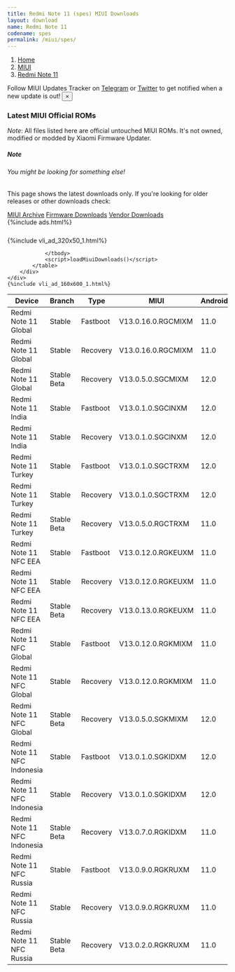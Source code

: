 ```yaml
---
title: Redmi Note 11 (spes) MIUI Downloads
layout: download
name: Redmi Note 11
codename: spes
permalink: /miui/spes/
---
```

<nav aria-label="breadcrumb">
    <ol class="breadcrumb">
        <li class="breadcrumb-item"><a href="/">Home</a></li>
        <li class="breadcrumb-item"><a href="/miui/">MIUI</a></li>
        <li class="breadcrumb-item active" aria-current="page"><a href="/miui/spes/">Redmi Note 11</a></li>
    </ol>
</nav>
<div class="alert alert-primary alert-dismissible fade show" role="alert">
    Follow MIUI Updates Tracker on <a href="https://t.me/MIUIUpdatesTracker" class="alert-link">Telegram</a>
     or <a href="https://twitter.com/MiFwUpdater" class="alert-link">Twitter</a> to get notified when a new update is out!
    <button type="button" class="close" data-dismiss="alert" aria-label="Close">
        <span aria-hidden="true">&times;</span>
    </button>
</div>

### Latest MIUI Official ROMs
*Note*: All files listed here are official untouched MIUI ROMs. It's not owned, modified or modded by Xiaomi Firmware Updater.
<div class="card">
  <div class="card-body">
    <h5 class="card-title">Note</h5>
    <h6 class="card-subtitle mb-2 text-muted">You might be looking for something else!</h6>
    <p class="card-text">This page shows the latest downloads only.
     If you're looking for older releases or other downloads check:</p>
    <a href="/archive/miui/spes/" class="card-link">MIUI Archive</a>
    <a href="/firmware/spes/" class="card-link">Firmware Downloads</a>
    <a href="/vendor/spes/" class="card-link">Vendor Downloads</a>
  </div>
</div>
{%include ads.html%}
<div class="row justify-content-center">
    <div class="col-10">
        <div class="table-responsive-md" style="margin-top: 25px;">
            {%include vli_ad_320x50_1.html%}
            <table id="miui" class="display dt-responsive nowrap compact table table-striped table-hover table-sm">
                <thead class="thead-dark">
                    <tr>
                        <th data-ref="device">Device</th>
                        <th data-ref="branch">Branch</th>
                        <th data-ref="type">Type</th>
                        <th data-ref="miui">MIUI</th>
                        <th data-ref="android">Android</th>
                        <th data-ref="size">Size</th>
                        <th data-ref="size">Date</th>
                        <th data-ref="link">Link</th>
                    </tr>
                </thead>
                <tbody>
                <tr><td>Redmi Note 11 Global</td><td>Stable</td><td>Fastboot</td><td>V13.0.16.0.RGCMIXM</td><td>11.0</td><td>5.8 GB</td><td>2022-09-06</td><td><a href="/miui/spes/stable/V13.0.16.0.RGCMIXM/">Download</a></td></tr>
<tr><td>Redmi Note 11 Global</td><td>Stable</td><td>Recovery</td><td>V13.0.16.0.RGCMIXM</td><td>11.0</td><td>2.9 GB</td><td>2022-09-14</td><td><a href="/miui/spes/stable/V13.0.16.0.RGCMIXM/">Download</a></td></tr>
<tr><td>Redmi Note 11 Global</td><td>Stable Beta</td><td>Recovery</td><td>V13.0.5.0.SGCMIXM</td><td>12.0</td><td>3.1 GB</td><td>2022-10-27</td><td><a href="/miui/spes/stable beta/V13.0.5.0.SGCMIXM/">Download</a></td></tr>
<tr><td>Redmi Note 11 India</td><td>Stable</td><td>Fastboot</td><td>V13.0.1.0.SGCINXM</td><td>12.0</td><td>4.2 GB</td><td>2022-07-25</td><td><a href="/miui/spes/stable/V13.0.1.0.SGCINXM/">Download</a></td></tr>
<tr><td>Redmi Note 11 India</td><td>Stable</td><td>Recovery</td><td>V13.0.1.0.SGCINXM</td><td>12.0</td><td>2.9 GB</td><td>2022-08-02</td><td><a href="/miui/spes/stable/V13.0.1.0.SGCINXM/">Download</a></td></tr>
<tr><td>Redmi Note 11 Turkey</td><td>Stable</td><td>Fastboot</td><td>V13.0.1.0.SGCTRXM</td><td>12.0</td><td>4.9 GB</td><td>2022-08-10</td><td><a href="/miui/spes/stable/V13.0.1.0.SGCTRXM/">Download</a></td></tr>
<tr><td>Redmi Note 11 Turkey</td><td>Stable</td><td>Recovery</td><td>V13.0.1.0.SGCTRXM</td><td>12.0</td><td>3.0 GB</td><td>2022-08-17</td><td><a href="/miui/spes/stable/V13.0.1.0.SGCTRXM/">Download</a></td></tr>
<tr><td>Redmi Note 11 Turkey</td><td>Stable Beta</td><td>Recovery</td><td>V13.0.5.0.RGCTRXM</td><td>11.0</td><td>2.8 GB</td><td>2022-09-07</td><td><a href="/miui/spes/stable beta/V13.0.5.0.RGCTRXM/">Download</a></td></tr>
<tr><td>Redmi Note 11 NFC EEA</td><td>Stable</td><td>Fastboot</td><td>V13.0.12.0.RGKEUXM</td><td>11.0</td><td>5.5 GB</td><td>2022-08-16</td><td><a href="/miui/spesn/stable/V13.0.12.0.RGKEUXM/">Download</a></td></tr>
<tr><td>Redmi Note 11 NFC EEA</td><td>Stable</td><td>Recovery</td><td>V13.0.12.0.RGKEUXM</td><td>11.0</td><td>2.9 GB</td><td>2022-08-24</td><td><a href="/miui/spesn/stable/V13.0.12.0.RGKEUXM/">Download</a></td></tr>
<tr><td>Redmi Note 11 NFC EEA</td><td>Stable Beta</td><td>Recovery</td><td>V13.0.13.0.RGKEUXM</td><td>11.0</td><td>2.9 GB</td><td>2022-09-29</td><td><a href="/miui/spesn/stable beta/V13.0.13.0.RGKEUXM/">Download</a></td></tr>
<tr><td>Redmi Note 11 NFC Global</td><td>Stable</td><td>Fastboot</td><td>V13.0.12.0.RGKMIXM</td><td>11.0</td><td>5.8 GB</td><td>2022-09-14</td><td><a href="/miui/spesn/stable/V13.0.12.0.RGKMIXM/">Download</a></td></tr>
<tr><td>Redmi Note 11 NFC Global</td><td>Stable</td><td>Recovery</td><td>V13.0.12.0.RGKMIXM</td><td>11.0</td><td>2.9 GB</td><td>2022-09-20</td><td><a href="/miui/spesn/stable/V13.0.12.0.RGKMIXM/">Download</a></td></tr>
<tr><td>Redmi Note 11 NFC Global</td><td>Stable Beta</td><td>Recovery</td><td>V13.0.5.0.SGKMIXM</td><td>12.0</td><td>3.1 GB</td><td>2022-10-26</td><td><a href="/miui/spesn/stable beta/V13.0.5.0.SGKMIXM/">Download</a></td></tr>
<tr><td>Redmi Note 11 NFC Indonesia</td><td>Stable</td><td>Fastboot</td><td>V13.0.1.0.SGKIDXM</td><td>12.0</td><td>5.2 GB</td><td>2022-08-15</td><td><a href="/miui/spesn/stable/V13.0.1.0.SGKIDXM/">Download</a></td></tr>
<tr><td>Redmi Note 11 NFC Indonesia</td><td>Stable</td><td>Recovery</td><td>V13.0.1.0.SGKIDXM</td><td>12.0</td><td>3.0 GB</td><td>2022-08-24</td><td><a href="/miui/spesn/stable/V13.0.1.0.SGKIDXM/">Download</a></td></tr>
<tr><td>Redmi Note 11 NFC Indonesia</td><td>Stable Beta</td><td>Recovery</td><td>V13.0.7.0.RGKIDXM</td><td>11.0</td><td>2.8 GB</td><td>2022-09-07</td><td><a href="/miui/spesn/stable beta/V13.0.7.0.RGKIDXM/">Download</a></td></tr>
<tr><td>Redmi Note 11 NFC Russia</td><td>Stable</td><td>Fastboot</td><td>V13.0.9.0.RGKRUXM</td><td>11.0</td><td>4.9 GB</td><td>2022-08-22</td><td><a href="/miui/spesn/stable/V13.0.9.0.RGKRUXM/">Download</a></td></tr>
<tr><td>Redmi Note 11 NFC Russia</td><td>Stable</td><td>Recovery</td><td>V13.0.9.0.RGKRUXM</td><td>11.0</td><td>2.8 GB</td><td>2022-09-13</td><td><a href="/miui/spesn/stable/V13.0.9.0.RGKRUXM/">Download</a></td></tr>
<tr><td>Redmi Note 11 NFC Russia</td><td>Stable Beta</td><td>Recovery</td><td>V13.0.2.0.RGKRUXM</td><td>11.0</td><td>2.8 GB</td><td>2022-02-08</td><td><a href="/miui/spesn/stable beta/V13.0.2.0.RGKRUXM/">Download</a></td></tr>

                </tbody>
                <script>loadMiuiDownloads()</script>
            </table>
        </div>
    </div>
    {%include vli_ad_160x600_1.html%}
</div>

